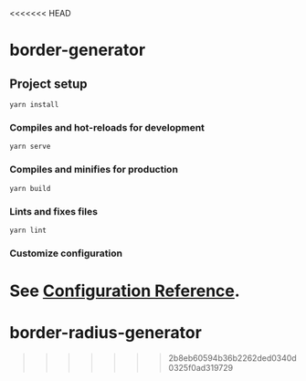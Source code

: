 <<<<<<< HEAD
# border-generator

## Project setup
```
yarn install
```

### Compiles and hot-reloads for development
```
yarn serve
```

### Compiles and minifies for production
```
yarn build
```

### Lints and fixes files
```
yarn lint
```

### Customize configuration
See [Configuration Reference](https://cli.vuejs.org/config/).
=======
# border-radius-generator
>>>>>>> 2b8eb60594b36b2262ded0340d0325f0ad319729
